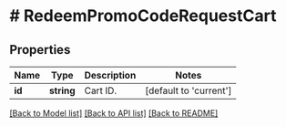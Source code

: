 # # RedeemPromoCodeRequestCart

## Properties

Name | Type | Description | Notes
------------ | ------------- | ------------- | -------------
**id** | **string** | Cart ID. | [default to 'current']

[[Back to Model list]](../../README.md#models) [[Back to API list]](../../README.md#endpoints) [[Back to README]](../../README.md)
